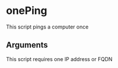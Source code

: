 # onePing
This script pings a computer once
## Arguments
This script requires one IP address or FQDN
